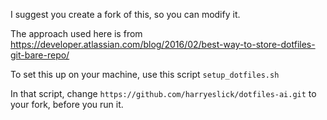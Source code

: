 I suggest you create a fork of this, so you can modify it.

The approach used here is from https://developer.atlassian.com/blog/2016/02/best-way-to-store-dotfiles-git-bare-repo/

To set this up on your machine, use this script `setup_dotfiles.sh`

In that script, change `https://github.com/harryeslick/dotfiles-ai.git` to your fork, before you run it.
